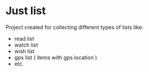 # Just list
Project created for collecting different types of lists like:
- read list
- watch list
- wish list
- gps list ( items with gps location )
- etc.